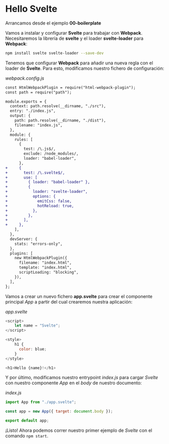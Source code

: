 # Hello Svelte

Arrancamos desde el ejemplo **00-boilerplate**

Vamos a instalar y configurar **Svelte** para trabajar con **Webpack**. Necesitaremos la librería de **svelte** y el loader **svelte-loader** para **Webpack**:

```bash
npm install svelte svelte-loader --save-dev
```

Tenemos que configurar **Webpack** para añadir una nueva regla con el loader de **Svelte**. Para esto, modificamos nuestro fichero de configuración:

_webpack.config.js_

```diff
const HtmlWebpackPlugin = require("html-webpack-plugin");
const path = require("path");

module.exports = {
  context: path.resolve(__dirname, "./src"),
  entry: "./index.js",
  output: {
    path: path.resolve(__dirname, "./dist"),
    filename: "index.js",
  },
  module: {
    rules: [
      {
        test: /\.js$/,
        exclude: /node_modules/,
        loader: "babel-loader",
      },
+     {
+       test: /\.svelte$/,
+       use: [
+         { loader: "babel-loader" },
+         {
+           loader: "svelte-loader",
+           options: {
+             emitCss: false,
+             hotReload: true,
+           },
+         },
+       ],
+     },
    ],
  },
  devServer: {
    stats: "errors-only",
  },
  plugins: [
    new HtmlWebpackPlugin({
      filename: "index.html",
      template: "index.html",
      scriptLoading: "blocking",
    }),
  ],
};
```

Vamos a crear un nuevo fichero **app.svelte** para crear el componente principal _App_ a partir del cual crearemos nuestra aplicación:

_app.svelte_

```js
<script>
	let name = "Svelte";
</script>

<style>
	h1 {
	  color: blue;
	}
</style>

<h1>Hello {name}!</h1>
```

Y por último, modificamos nuestro entrypoint _index.js_ para cargar _Svelte_ con nuestro componente _App_ en el _body_ de nuestro documento:

_index.js_

```js
import App from "./app.svelte";

const app = new App({ target: document.body });

export default app;
```

¡Listo! Ahora podemos correr nuestro primer ejemplo de _Svelte_ con el comando `npm start`.

